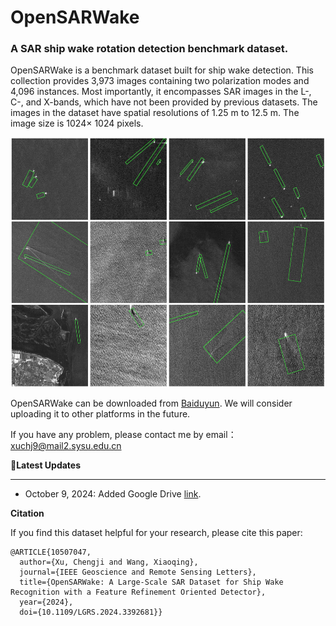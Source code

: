 # OpenSARWake

### A SAR ship wake rotation detection benchmark dataset.

OpenSARWake is a benchmark dataset built for ship wake detection. This collection provides 3,973 images containing two polarization modes and 4,096 instances. Most importantly, it encompasses SAR images in the L-, C-, and X-bands, which have not been provided by previous datasets. The images in the dataset have spatial resolutions of 1.25 m to 12.5 m. The image size is 1024× 1024 pixels.

<div align="left">
<img src="samples.jpg" height="400px"  alt="samples" >
</div>

OpenSARWake can be downloaded from [Baiduyun](https://pan.baidu.com/s/1Ji_TACJQSa_d-5lo3sb7YA?pwd=t123). We will consider uploading it to other platforms in the future.

If you have any problem, please contact me by email：xuchj9@mail2.sysu.edu.cn



**🔄Latest Updates**

----

- October 9, 2024: Added Google Drive [link](https://drive.google.com/file/d/14VkPYnb1BsmOvw_JTwtVFM-_qVpc4Udu/view?usp=sharing).

**Citation**

If you find this dataset helpful for your research, please cite this paper:

```
@ARTICLE{10507047,
  author={Xu, Chengji and Wang, Xiaoqing},
  journal={IEEE Geoscience and Remote Sensing Letters}, 
  title={OpenSARWake: A Large-Scale SAR Dataset for Ship Wake Recognition with a Feature Refinement Oriented Detector}, 
  year={2024},
  doi={10.1109/LGRS.2024.3392681}}
```
